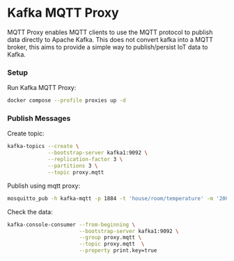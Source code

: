 # Kafka MQTT Proxy

MQTT Proxy enables MQTT clients to use the MQTT protocol to publish data directly to Apache Kafka.
This does not convert kafka into a MQTT broker, this aims to provide a simple way to publish/persist IoT data to Kafka.

### Setup

Run Kafka MQTT Proxy:

```bash
docker compose --profile proxies up -d
```

### Publish Messages

Create topic:

```bash
kafka-topics --create \
             --bootstrap-server kafka1:9092 \
             --replication-factor 3 \
             --partitions 3 \
             --topic proxy.mqtt
```

Publish using mqtt proxy:

```bash
mosquitto_pub -h kafka-mqtt -p 1884 -t 'house/room/temperature' -m '20C'
```

Check the data:

```bash
kafka-console-consumer --from-beginning \
                       --bootstrap-server kafka1:9092 \
                       --group proxy.mqtt \
                       --topic proxy.mqtt  \
                       --property print.key=true
```